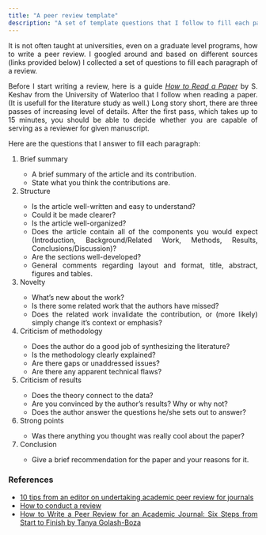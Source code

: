 ```yaml
---
title: "A peer review template"
description: "A set of template questions that I follow to fill each paragraph of a peer review for a technical journal."
---
```


<style>
p, li {
	text-align: justify
}
</style>


<p>
	It is not often taught at universities, even on a graduate level programs, how to write a peer review.
	I googled around and based on different sources (links provided below) I collected a set of questions to fill each paragraph of a review.
</p>

<p>
	Before I start writing a review, here is a guide <i><a href="/downloads/paper-reading.pdf">How to Read a Paper</a></i> by S. Keshav from the University of Waterloo that I follow when reading a paper.
	(It is usefull for the literature study as well.)
	Long story short, there are three passes of increasing level of details.
	After the first pass, which takes up to 15 minutes, you should be able to decide whether you are capable of serving as a reviewer for given manuscript.
</p>

<p>
	Here are the questions that I answer to fill each paragraph:
	<ol>
		<li>Brief summary</li>
		<ul>
			<li>
				A brief summary of the article and its contribution.
			</li>
			<li>
				State what you think the contributions are.
			</li>
		</ul>
		<li>Structure</li>
		<ul>
			<li>
				Is the article well-written and easy to understand?
			</li>
			<li>
				Could it be made clearer?
			</li>
			<li>
				Is the article well-organized?
			</li>
			<li>
				Does the article contain all of the components you would expect (Introduction, Background/Related Work, Methods, Results, Conclusions/Discussion)?
			</li>
			<li>
				Are the sections well-developed?
			</li>
			<li>
				General comments regarding layout and format, title, abstract, figures and tables.
			</li>
		</ul>
		<li>
			Novelty
		</li>
		<ul>
			<li>
				What’s new about the work?
			</li>
			<li>
				Is there some related work that the authors have missed?
			</li>
			<li>
				Does the related work invalidate the contribution, or (more likely) simply change it’s context or emphasis?
			</li>
		</ul>
		<li>
			Criticism of methodology
		</li>
		<ul>
			<li>
				Does the author do a good job of synthesizing the literature?
			</li>
			<li>
				Is the methodology clearly explained?
			</li>
			<li>
				Are there gaps or unaddressed issues?
			</li>
			<li>
				Are there any apparent technical flaws?
			</li>
		</ul>
		<li>
			Criticism of results
		</li>
		<ul>
			<li>
				Does the theory connect to the data?
			</li>
			<li>
				Are you convinced by the author’s results? Why or why not?
			</li>
			<li>
				Does the author answer the questions he/she sets out to answer?
			</li>
		</ul>
		<li>
			Strong points
		</li>
		<ul>
			<li>
				Was there anything you thought was really cool about the paper?
			</li>
		</ul>
		<li>
			Conclusion
		</li>
		<ul>
			<li>
				Give a brief recommendation for the paper and your reasons for it.
			</li>
		</ul>
	</ol>
</p>

### References

- [10 tips from an editor on undertaking academic peer review for journals](https://www.elsevier.com/reviewers-update/story/career-tips-and-advice/ten-tips-from-an-editor-on-undertaking-academic-peer-review-for-journals)<br>
- [How to conduct a review](https://www.elsevier.com/reviewers/how-to-conduct-a-review)<br>
- [How to Write a Peer Review for an Academic Journal: Six Steps from Start to Finish by Tanya Golash-Boza](http://www.phd2published.com/2012/05/09/how-to-write-a-peer-review-for-an-academic-journal-six-steps-from-start-to-finish-by-tanya-golash-boza/)<br>
